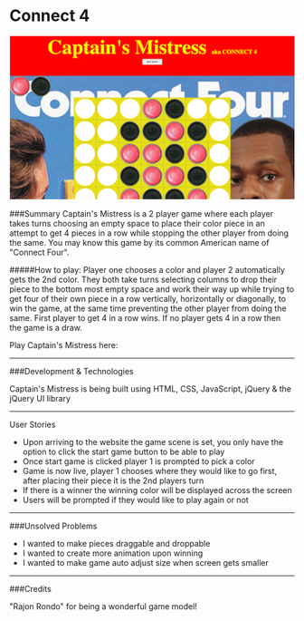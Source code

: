 # Connect 4

![Connect Four screenshot](CaptainsMistress.png)

###Summary
Captain's Mistress is a 2 player game where each player takes turns choosing an empty space to place their color piece in an attempt to get 4 pieces in a row while stopping the other player from doing the same. You may know this game by its common American name of "Connect Four".


#####How to play:
Player one chooses a color and player 2 automatically gets the 2nd color. They both take turns selecting columns to drop their piece to the bottom most empty space and work their way up while trying to get four of their own piece in a row vertically, horizontally or diagonally, to win the game, at the same time preventing the other player from doing the same. First player to get 4 in a row wins. If no player gets 4 in a row then the game is a draw.

Play Captain's Mistress here:

---

###Development & Technologies

Captain's Mistress is being built using HTML, CSS, JavaScript, jQuery & the jQuery UI library

---

User Stories

* Upon arriving to the website the game scene is set, you only have the option to click the start game button to be able to play
* Once start game is clicked player 1 is prompted to pick a color
* Game is now live, player 1 chooses where they would like to go first, after placing their piece it is the 2nd players turn
* If there is a winner the winning color will be displayed across the screen
* Users will be prompted if they would like to play again or not

---

###Unsolved Problems

* I wanted to make pieces draggable and droppable
* I wanted to create more animation upon winning
* I wanted to make game auto adjust size when screen gets smaller

---

###Credits

"Rajon Rondo" for being a wonderful game model!
